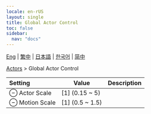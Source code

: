```yaml
---
locale: en-rUS
layout: single
title: Global Actor Control
toc: false
sidebar:
  nav: "docs"
---
```

[Eng](/dancexr/menu/2025.4/actors/global_actor_control) | [繁中](/tw/dancexr/menu/2025.4/actors/global_actor_control) | [日本語](/jp/dancexr/menu/2025.4/actors/global_actor_control) | [한국어](/kr/dancexr/menu/2025.4/actors/global_actor_control) | [简中](/zh/dancexr/menu/2025.4/actors/global_actor_control)

[Actors](../menu#Actors) > Global Actor Control



| Setting | Value | Description |
| :--- | --- | :--- |
|  ⊖ Actor Scale| [1] (0.15 ~ 5) | 
|  ⊖ Motion Scale| [1] (0.5 ~ 1.5) | 
